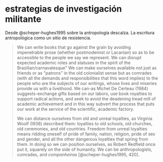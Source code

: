 # estrategias de investigación militante

Desde @scheper-hughes1995 sobre la antropología descalza. La escritura antropológica como un sitio de resistencia.

 >
 > We can write books that go against the grain by avoiding impenetrable prose (whether postmodemist or Lacanian) so as to be accessible to the people we say we represent. We can disrupt expected academic roles and statuses in the spirit of the Brazilian/carnavalesque" We can make ourselves available not just as friends or as "patrons" in the old colonialist sense but as comrades (with all the demands and responsibilities that this word implies) to the people who are the subjects of our writings, whose lives and miseries provide us with a livelihood. We can-as Michel De Certeau (1984) suggests-exchange gifts based on our labors, use book royalties to support radical actions, and seek to avoid the deadening tread mill of academic achievement and in this way subvert the process that puts our work at the service of the scientific, academic factory.
 >
 > We can distance ourselves from old and unreal loyalties, as Virginia Woolf (I938) described them: loyalties to old schools, old churches, old ceremonies, and old countries. Freedom from unreal loyalties means ridding oneself of pride of family, nation, religion, pride of sex and gender, and all the other dangerous loyalties that spring from them. In doing so we can position ourselves, as Robert Redfield once put it, squarely on the side of humanity. We can be anthropologists, comrades, and *companheiras* [@scheper-hughes1995, 420].
